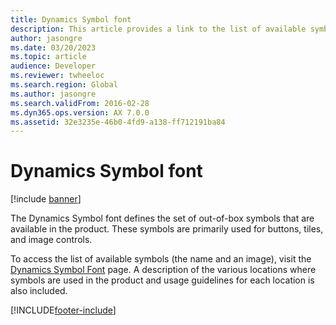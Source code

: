 ```yaml
---
title: Dynamics Symbol font
description: This article provides a link to the list of available symbols.
author: jasongre
ms.date: 03/20/2023
ms.topic: article
audience: Developer
ms.reviewer: twheeloc
ms.search.region: Global
ms.author: jasongre
ms.search.validFrom: 2016-02-28
ms.dyn365.ops.version: AX 7.0.0
ms.assetid: 32e3235e-46b0-4fd9-a138-ff712191ba84
---
```


# Dynamics Symbol font

[!include [banner](../includes/banner.md)]

The Dynamics Symbol font defines the set of out-of-box symbols that are available in the product. These symbols are primarily used for buttons, tiles, and image controls. 

To access the list of available symbols (the name and an image), visit the [Dynamics Symbol Font](/dynamics/s-e/ax/axsymbolfont_60) page. A description of the various locations where symbols are used in the product and usage guidelines for each location is also included.

[!INCLUDE[footer-include](../../../includes/footer-banner.md)]
